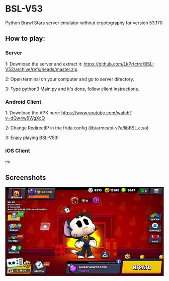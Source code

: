 # BSL-V53
Python Brawl Stars server emulator without cryptography for version 53.170

## How to play: ##

### Server ###
1: Download the server and extract it: https://github.com/LkPrtctrd/BSL-V53/archive/refs/heads/master.zip

2: Open terminal on your computer and go to server directory.

3: Type python3 Main.py and it's done, follow client instructions.

### Android Client ###
1: Download the APK here: https://www.youtube.com/watch?v=dQw4w9WgXcQ

2: Change RedirectIP in the frida config (lib/armeabi-v7a/libBSL.c.so)

3: Enjoy playing BSL-V53!

### iOS Client ###
ex

## Screenshots ##
![BSL-V53](https://raw.githubusercontent.com/LkPrtctrd/BSL-V53/main/Screenshots/menu.png)
